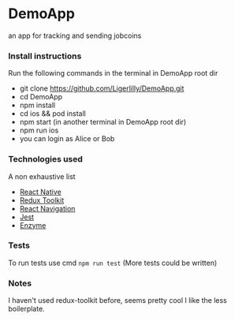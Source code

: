 # DemoApp

an app for tracking and sending jobcoins

### Install instructions

Run the following commands in the terminal in DemoApp root dir

-   git clone https://github.com/Ligerlilly/DemoApp.git
-   cd DemoApp
-   npm install
-   cd ios && pod install
-   npm start (in another terminal in DemoApp root dir)
-   npm run ios
-   you can login as Alice or Bob

### Technologies used

A non exhaustive list

-   [React Native](https://reactnative.dev/)
-   [Redux Toolkit](https://redux-toolkit.js.org/)
-   [React Navigation](https://reactnavigation.org/)
-   [Jest](https://jestjs.io/)
-   [Enzyme](https://enzymejs.github.io/enzyme/)

### Tests

To run tests use cmd `npm run test` (More tests could be written)

### Notes

I haven't used redux-toolkit before, seems pretty cool I like the less boilerplate.
